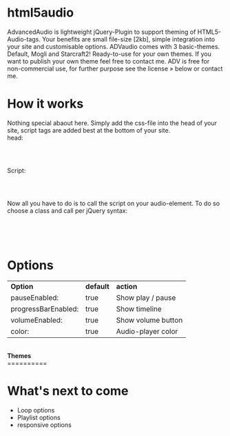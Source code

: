 html5audio
==========

AdvancedAudio is lightweight jQuery-Plugin to support theming of HTML5-Audio-tags. Your benefits are small file-size [2kb], simple integration into your site and customisable options.
ADVaudio comes with 3 basic-themes. Default, Mogli and Starcraft2! Ready-to-use for your own themes. If you want to publish your own theme feel free to contact me.
ADV is free for non-commercial use, for further purpose see the license » below or contact me.

<strong>How it works</strong><br />
==========
Nothing special abaout here. Simply add the css-file into the head of your site, script tags are added best at the bottom of your site.<br />
head:<br />
<code>
<link href='PATH/adv.css' rel='stylesheet' type='text/css'>
</code>
<br />
Script:<br />
<code>
<script type="text/javascript" src="PATH/jquery.x.y.js"></script>
<script type="text/javascript" src="PATH/adv.min.js"></script>
</code>
<br />
Now all you have to do is to call the script on your audio-element. To do so choose a class and call per jQuery syntax:<br />
<br />
<code>
<script>
$('.yourClass').advAudio({
    color:'#c05'
});
</script>
</code>
<br />

<strong>Options</strong><br />
==========
<table>
<tr>
    <td><strong>Option</strong></td>
    <td><strong>default</strong></td>
    <td><strong>action</strong></td>
</tr>

<tr>
    <td>pauseEnabled:</td>
    <td>true</td>
    <td>Show play / pause</td>
</tr>
<tr>
    <td>progressBarEnabled:</td>
    <td>true</td>
    <td>Show timeline</td>
</tr>
<tr>
    <td>volumeEnabled:</td>
    <td>true</td>
    <td>Show volume button</td>
</tr>
<tr>
    <td>color:</td>
    <td>true</td>
    <td>Audio-player color</td>
</tr>

</table>

<br />
<strong>Themes</strong><br />
==========


<strong>What's next to come</strong><br />
==========
- Loop options
- Playlist options
- responsive options